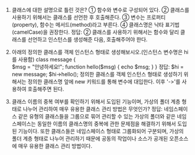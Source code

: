1. 클래스에 대한 설명으로 틀린 것은?
① 함수와 변수로 구성되어 있다.
② 클래스를 사용하기 위해서는 클래스를 선언한 후 호출해준다.
③ 변수는 프로퍼티(property), 함수는 메서드(method)라고 부른다.
④ 클래스명은 낙타 표기법(camelCase)을 권장한다.
정답: ② 
클래스를 사용하기 위해서는 함수와 달리 클래스를 선언하고 인스턴스를 생성해준 다음, 호출해주어야 한다.

2. 아래의 정의한 클래스를 객체 인스턴스 형태로 생성해보시오.(인스턴스 변수명은 hi를 사용함)
class message {  
    $msg = "안녕하세요!";
    function hello($msg) {
        echo $msg;
    }
}
정답: $hi = new message;
      $hi->hello();
정의한 클래스를 객체 인스턴스 형태로 생성하기 위해서는 정의한 클래스명 앞에 new 키워드를 통해 변수에 대입한다.
이후 '->'를 사용하여 호출해주면 된다.

3. 클래스 이름의 중복 여부를 확인하기 위해서 도입된 기능이며, 가상의 폴더 계층 형태로 나누어 관리하여 매우 유용한 클래스 관리 방법은 무엇인가?
정답: 네임스페이스
같은 유형의 클래스들을 그룹으로 묶어 관리할 수 있는 가상의 폴더와 같은 네임스페이스는 동일한 이름의 클래스명의 중복에 관한 문제점을 해결하기 위해서 도입된 기능이다.
또한 클래스들은 네임스페이스 형태로 그룹화되어 구분되며, 가상의 폴더 계층 형태로 나누어 관리하기 때문에 공동의 작업이나 소스가 공개된 오픈소스에 매우 유용한 클래스 관리 방법이다.
